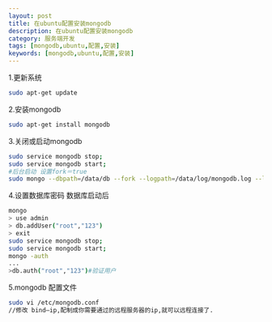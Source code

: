 ```yaml
---
layout: post
title: 在ubuntu配置安装mongodb
description: 在ubuntu配置安装mongodb
category: 服务端开发
tags: [mongodb,ubuntu,配置,安装]
keywords: [mongodb,ubuntu,配置,安装]
---
```


1.更新系统

```bash
sudo apt-get update
```

2.安装mongodb

```bash
sudo apt-get install mongodb
```

3.关闭或启动mongodb

```bash
sudo service mongodb stop;
sudo service mongodb start;
#后台启动 设置fork＝true
sudo mongo --dbpath=/data/db --fork --logpath=/data/log/mongodb.log --logappend
```

4.设置数据库密码
数据库启动后

```bash
mongo
> use admin
> db.addUser("root","123")
> exit
sudo service mongodb stop;
sudo service mongodb start;
mongo -auth
...
>db.auth("root","123")#验证用户
```

5.mongodb 配置文件

```bash
sudo vi /etc/mongodb.conf
//修改 bind—ip,配制成你需要通过的远程服务器的ip,就可以远程连接了.
```



